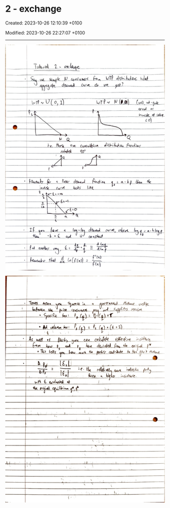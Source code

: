 # 2 - exchange

Created: 2023-10-26 12:10:39 +0100

Modified: 2023-10-26 22:27:07 +0100

---

![](../../media/Year-1-Micro-2---exchange-image1.jpeg)





![](../../media/Year-1-Micro-2---exchange-image2.jpeg)




